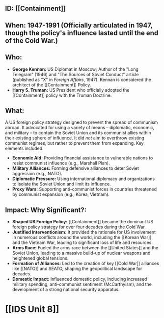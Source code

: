 ## ID: [[Containment]] 
## When: 1947-1991 (Officially articulated in 1947, though the policy's influence lasted until the end of the Cold War.)

## Who:
* **George Kennan:** US Diplomat in Moscow; Author of the "Long Telegram" (1946) and "The Sources of Soviet Conduct" article (published as "X" in *Foreign Affairs*, 1947).  Kennan is considered the architect of the [[Containment]] Policy.
* **Harry S. Truman:** US President who officially adopted the [[Containment]] policy with the Truman Doctrine.

## What:
A US foreign policy strategy designed to prevent the spread of communism abroad. It advocated for using a variety of means – diplomatic, economic, and military – to contain the Soviet Union and its communist allies within their existing sphere of influence. It did *not* aim to overthrow existing communist regimes, but rather to prevent them from expanding. Key elements included:
* **Economic Aid:** Providing financial assistance to vulnerable nations to resist communist influence (e.g., Marshall Plan).
* **Military Alliances:** Forming defensive alliances to deter Soviet aggression (e.g., NATO).
* **Diplomatic Pressure:**  Using international diplomacy and organizations to isolate the Soviet Union and limit its influence.
* **Proxy Wars:** Supporting anti-communist forces in countries threatened by communist expansion (e.g., Korea, Vietnam).

## Impact: Why Significant?:
* **Shaped US Foreign Policy:** [[Containment]] became the dominant US foreign policy strategy for over four decades during the Cold War.
* **Justified Interventionism:**  It provided the rationale for US involvement in numerous conflicts around the world, including the [[Korean War]] and the Vietnam War, leading to significant loss of life and resources.
* **Arms Race:** Fueled the arms race between the [[United States]] and the Soviet Union, leading to a massive build-up of nuclear weapons and heightened global tensions.
* **Formation of Alliances:** Led to the creation of key [[Cold War]] alliances like [[NATO]] and SEATO, shaping the geopolitical landscape for decades.
* **Domestic Impact:**  Influenced domestic policy, including increased military spending, anti-communist sentiment (McCarthyism), and the development of a strong national security apparatus.

# [[IDS Unit 8]]